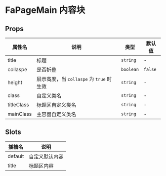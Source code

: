 # FaPageMain 内容块

## Props

| 属性名     | 说明                                     | 类型      | 默认值  |
| ---------- | ---------------------------------------- | --------- | ------- |
| title      | 标题                                     | `string`  | -       |
| collaspe   | 是否折叠                                 | `boolean` | `false` |
| height     | 展示高度，当 `collaspe` 为 `true` 时生效 | `string`  | -       |
| class      | 自定义类名                               | `string`  | -       |
| titleClass | 标题区自定义类名                         | `string`  | -       |
| mainClass  | 主容器自定义类名                         | `string`  | -       |

## Slots

| 插槽名  | 说明           |
| ------- | -------------- |
| default | 自定义默认内容 |
| title   | 标题区内容     |
